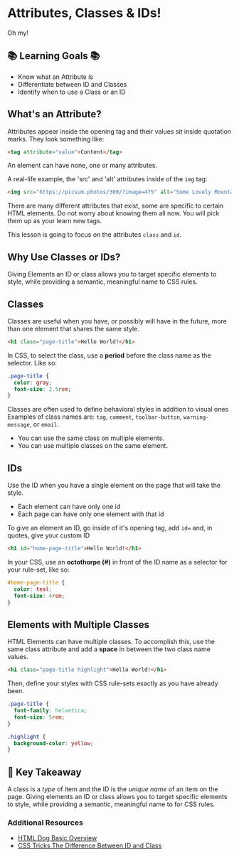 # Attributes, Classes & IDs!

Oh my!

## 📚 Learning Goals 📚

- Know what an Attribute is
- Differentiate between ID and Classes
- Identify when to use a Class or an ID

## What's an Attribute?

Attributes appear inside the opening tag and their values sit inside quotation marks. They look something like:

```html
<tag attribute="value">Content</tag>
```

An element can have none, one or many attributes.

A real-life example, the 'src' and 'alt' attributes inside of the `img` tag:

```html
<img src="https://picsum.photos/300/?image=475" alt="Some Lovely Mountains">
```

There are many different attributes that exist, some are specific to certain HTML elements. Do not worry about knowing them all now. You will pick them up as your learn new tags.

This lesson is going to focus on the attributes `class` and `id`.

## Why Use Classes or IDs?
Giving Elements an ID or class allows you to target specific elements to style, while providing a semantic, meaningful name to CSS rules.

## Classes

Classes are useful when you have, or possibly will have in the future, more than one element that shares the same style.

```html
<h1 class="page-title">Hello World!</h1>
```

In CSS, to select the class, use a **period** before the class name as the selector. Like so:

```css
.page-title {
  color: gray;
  font-size: 2.5rem;
}
```

Classes are often used to define behavioral styles in addition to visual ones Examples of class names are: `tag`, `comment`, `toolbar-button`, `warning-message`, or `email`.

- You can use the same class on multiple elements.
- You can use multiple classes on the same element.

## IDs

Use the ID when you have a single element on the page that will take the style.

- Each element can have only one id
- Each page can have only one element with that id

To give an element an ID, go inside of it's opening tag, add `id=` and, in quotes, give your custom ID

```html
<h1 id="home-page-title">Hello World!</h1>
```

In your CSS, use an **octothorpe (#)** in front of the ID name as a selector for your rule-set, like so:

```css
#home-page-title {
  color: teal;
  font-size: 4rem;
}
```

## Elements with Multiple Classes

HTML Elements can have multiple classes. To accomplish this, use the same class attribute and add a **space** in between the two class name values.

```html
<h1 class="page-title highlight">Hello World!</h1>
```

Then, define your styles with CSS rule-sets exactly as you have already been.
```css
.page-title {
  font-family: helvetica;
  font-size: 5rem;
}

.highlight {
  background-color: yellow;
}
```

## 🔑 Key Takeaway

A class is a _type_ of item and the ID is the _unique name_ of an item on the page. Giving elements an ID or class allows you to target specific elements to style, while providing a semantic, meaningful name to for CSS rules.

### Additional Resources

- [HTML Dog Basic Overview](http://www.htmldog.com/guides/css/intermediate/classid/)
- [CSS Tricks The Difference Between ID and Class](https://css-tricks.com/the-difference-between-id-and-class/)
